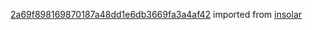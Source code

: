 [2a69f898169870187a48dd1e6db3669fa3a4af42](https://github.com/insolar/insolar/commit/2a69f898169870187a48dd1e6db3669fa3a4af42) imported from [insolar](https://github.com/insolar/insolar)

